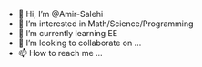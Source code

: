 - 👋 Hi, I’m @Amir-Salehi
- 👀 I’m interested in Math/Science/Programming
- 🌱 I’m currently learning EE
- 💞️ I’m looking to collaborate on ...
- 📫 How to reach me ...

<!---
Amir-Salehi/Amir-Salehi is a ✨ special ✨ repository because its `README.md` (this file) appears on your GitHub profile.
You can click the Preview link to take a look at your changes.
--->
